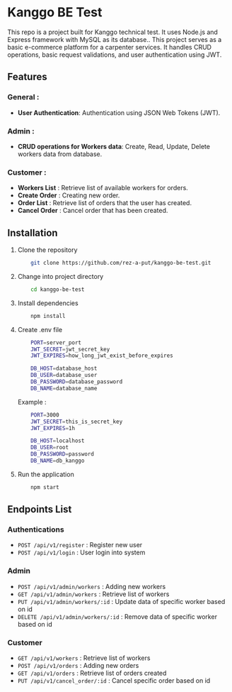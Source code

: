 # Kanggo BE Test
This repo is a project built for Kanggo technical test. It uses Node.js and Express framework with MySQL as its database.. This project serves as a basic e-commerce platform for a carpenter services. It handles CRUD operations, basic request validations, and user authentication using JWT.

## Features
### General :
- **User Authentication**: Authentication using JSON Web Tokens (JWT).

### Admin :
- **CRUD operations for Workers data**: Create, Read, Update, Delete workers data from database.

### Customer :
- **Workers List** : Retrieve list of available workers for orders.
- **Create Order** : Creating new order.
- **Order List** : Retrieve list of orders that the user has created.
- **Cancel Order** : Cancel order that has been created.

## Installation
1. Clone the repository
    ```bash
        git clone https://github.com/rez-a-put/kanggo-be-test.git
    ```
2. Change into project directory
    ```bash
        cd kanggo-be-test
    ```
3. Install dependencies
    ```bash
        npm install
    ```
4. Create .env file
    ```bash
        PORT=server_port
        JWT_SECRET=jwt_secret_key
        JWT_EXPIRES=how_long_jwt_exist_before_expires

        DB_HOST=database_host
        DB_USER=database_user
        DB_PASSWORD=database_password
        DB_NAME=database_name
    ```
    Example :
    ```bash
        PORT=3000
        JWT_SECRET=this_is_secret_key
        JWT_EXPIRES=1h

        DB_HOST=localhost
        DB_USER=root
        DB_PASSWORD=password
        DB_NAME=db_kanggo
    ```
5. Run the application
    ```bash
        npm start
    ```

## Endpoints List
### Authentications
- `POST /api/v1/register` : Register new user
- `POST /api/v1/login` : User login into system

### Admin
- `POST /api/v1/admin/workers` : Adding new workers
- `GET /api/v1/admin/workers` : Retrieve list of workers
- `PUT /api/v1/admin/workers/:id` : Update data of specific worker based on id
- `DELETE /api/v1/admin/workers/:id` : Remove data of specific worker based on id

### Customer
- `GET /api/v1/workers` : Retrieve list of workers
- `POST /api/v1/orders` : Adding new orders
- `GET /api/v1/orders` : Retrieve list of orders created
- `PUT /api/v1/cancel_order/:id` : Cancel specific order based on id